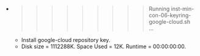 * >>>>>>>>> Running inst-min-con-06-keyring-google-cloud.sh ...
  * Install google-cloud repository key.
  * Disk size = 1112288K. Space Used = 12K. Runtime = 00:00:00:00.
